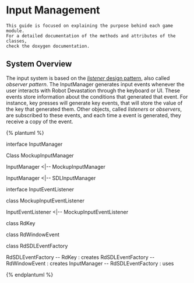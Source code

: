 # Input Management

```
This guide is focused on explaining the purpose behind each game module. 
For a detailed documentation of the methods and attributes of the classes, 
check the doxygen documentation.  
```
## System Overview
The input system is based on the [*listener* design pattern](https://en.wikipedia.org/wiki/Observer_pattern), also called *observer pattern*. The InputManager generates input events whenever the user interacts with Robot Devastation through the keyboard or UI. These events store information about the conditions that generated that event. For instance, key presses will generate key events, that will store the value of the key that generated them. Other objects, called *listeners* or *observers*, are subscribed to these events, and each time a event is generated, they receive a copy of the event.

{% plantuml %}

interface InputManager 
 
Class MockupInputManager
 
InputManager <|-- MockupInputManager
 
InputManager <|-- SDLInputManager 

interface InputEventListener
  
class MockupInputEventListener
 
InputEventListener <|-- MockupInputEventListener

class RdKey

class RdWindowEvent

class RdSDLEventFactory

RdSDLEventFactory  -- RdKey : creates
RdSDLEventFactory -- RdWindowEvent : creates
InputManager -- RdSDLEventFactory : uses

{% endplantuml %}



